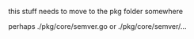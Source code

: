 this stuff needs to move to the pkg folder somewhere

perhaps ./pkg/core/semver.go or ./pkg/core/semver/...
